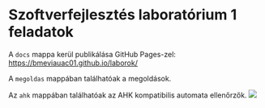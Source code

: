 # Szoftverfejlesztés laboratórium 1 feladatok

A `docs` mappa kerül publikálása GitHub Pages-zel: <https://bmeviauac01.github.io/laborok/>

A `megoldas` mappában találhatóak a megoldások.

Az `ahk` mappában találhatóak az AHK kompatibilis automata ellenőrzők. ![](https://github.com/bmeviauac01/hazi-feladatok/workflows/Build%20Docker%20images%20for%20AHK/badge.svg)
